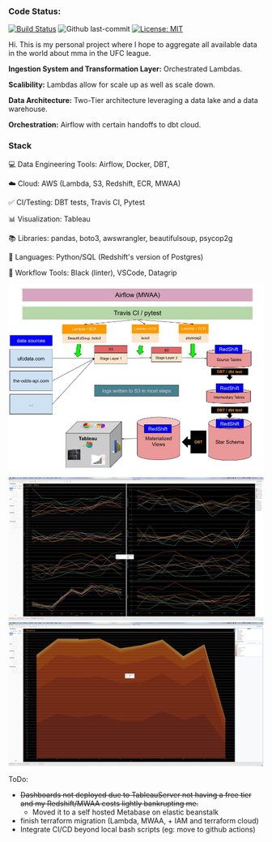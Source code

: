 <h3>Code Status:</h3>


[![Build Status](https://app.travis-ci.com/chamley/UFC.svg?branch=main)](https://app.travis-ci.com/chamley/UFC)
![Github last-commit](https://img.shields.io/github/last-commit/chamley/UFC)
[![License: MIT](https://img.shields.io/badge/License-MIT-yellow.svg)](https://opensource.org/licenses/MIT)


Hi. This is my personal project where I hope to aggregate all available data in the world about mma in the UFC league.

<b>Ingestion System and Transformation Layer:</b> Orchestrated Lambdas.

<b>Scalibility:</b> Lambdas allow for scale up as well as scale down.

<b>Data Architecture:</b> Two-Tier architecture leveraging a data lake and a data warehouse. 

<b>Orchestration:</b> Airflow with certain handoffs to dbt cloud.

<h3>Stack</h3>

💻 Data Engineering Tools: Airflow,  Docker, DBT, 

☁️ Cloud: AWS (Lambda, S3, Redshift, ECR, MWAA)

✅ CI/Testing: DBT tests, Travis CI, Pytest

📊 Visualization: Tableau

📚 Libraries: pandas, boto3, awswrangler, beautifulsoup, psycop2g

🌈 Languages: Python/SQL (Redshift's version of Postgres)

🧰 Workflow Tools: Black (linter), VSCode, Datagrip


![data architecture](misc/architecture.jpeg)
![Example Dashboard 1](misc/d1.png)
![Example Dashboard 2](misc/d2.png)

ToDo:
- ~~Dashboards not deployed due to TableauServer not having a free tier and my Redshift/MWAA costs lightly bankrupting me.~~
  - Moved it to a self hosted Metabase on elastic beanstalk
- finish terraform migration (Lambda, MWAA, + IAM and terraform cloud)
- Integrate CI/CD beyond local bash scripts (eg: move to github actions)



